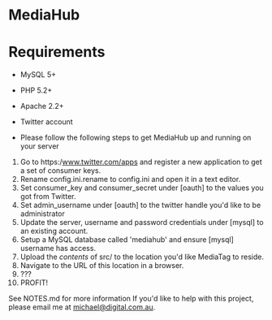 MediaHub
=
Requirements
==
* MySQL 5+
* PHP 5.2+
* Apache 2.2+
* Twitter account

* Please follow the following steps to get MediaHub up and running on your server
1. Go to https:/www.twitter.com/apps and register a new application to get a set of consumer keys.
2. Rename config.ini.rename to config.ini and open it in a text editor.
3. Set consumer_key and consumer_secret under [oauth] to the values you got from Twitter.
4. Set admin_username under [oauth] to the twitter handle you'd like to be administrator
5. Update the server, username and password credentials under [mysql] to an existing account.
6. Setup a MySQL database called 'mediahub' and ensure [mysql] username has access.
7. Upload the *contents* of src/ to the location you'd like MediaTag to reside.
8. Navigate to the URL of this location in a browser.
9. ???
10. PROFIT!

See NOTES.md for more information
If you'd like to help with this project, please email me at michael@digital.com.au.

